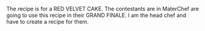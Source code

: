 The recipe is for a RED VELVET CAKE. The contestants are in MaterChef are going to use this recipe in their GRAND FINALE. I am the head chef and have to create a recipe for them. 